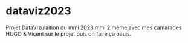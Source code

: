 # dataviz2023
Projet DataVIzulaition du mmi 2023 mmi 2 même avec mes camarades HUGO &amp; Vicent sur le projet puis on faire ça oauis.
